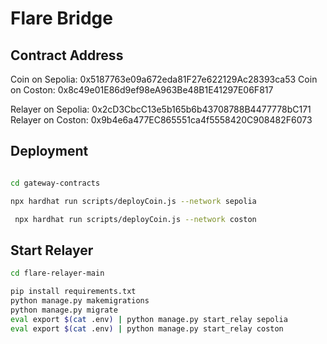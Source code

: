 # Flare Bridge

## Contract Address

Coin on Sepolia: 0x5187763e09a672eda81F27e622129Ac28393ca53
Coin on Coston: 0x8c49e01E86d9ef98eA963Be48B1E41297E06F817

Relayer on Sepolia: 0x2cD3CbcC13e5b165b6b43708788B4477778bC171
Relayer on Coston: 0x9b4e6a477EC865551ca4f5558420C908482F6073

## Deployment

```bash

cd gateway-contracts

npx hardhat run scripts/deployCoin.js --network sepolia

 npx hardhat run scripts/deployCoin.js --network coston
```

## Start Relayer

```bash
cd flare-relayer-main

pip install requirements.txt
python manage.py makemigrations
python manage.py migrate
eval export $(cat .env) | python manage.py start_relay sepolia
eval export $(cat .env) | python manage.py start_relay coston

```
